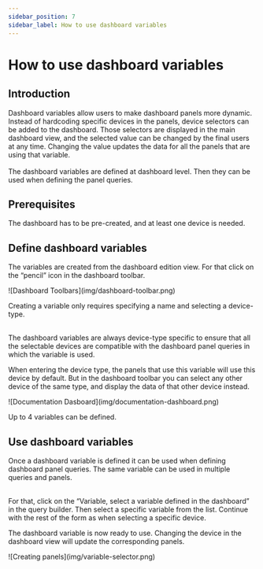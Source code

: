 ```yaml
---
sidebar_position: 7
sidebar_label: How to use dashboard variables
---
```

# How to use dashboard variables

## Introduction

Dashboard variables allow users to make dashboard panels more dynamic. Instead of hardcoding specific devices in the panels, device selectors can be added to the dashboard. Those selectors are displayed in the main dashboard view, and the selected value can be changed by the final users at any time. Changing the value updates the data for all the panels that are using that variable.
<br></br>
The dashboard variables are defined at dashboard level. Then they can be used when defining the panel queries.

## Prerequisites

The dashboard has to be pre-created, and at least one device is needed.

## Define dashboard variables

The variables are created from the dashboard edition view. For that click on the “pencil” icon in the dashboard toolbar.

<div class="tutorial-image-container">
![Dashboard Toolbars](img/dashboard-toolbar.png)
</div>

Creating a variable only requires specifying a name and selecting a device-type.
<br></br>

The dashboard variables are always device-type specific to ensure that all the selectable devices are compatible with the dashboard panel queries in which the variable is used. 

When entering the device type, the panels that use this variable will use this device by default. But in the dashboard toolbar you can select any other device of the same type, and display the data of that other device instead. 

<div class="tutorial-image-container">
![Documentation Dasboard](img/documentation-dashboard.png)
</div>

Up to 4 variables can be defined.

## Use dashboard variables

Once a dashboard variable is defined it can be used when defining dashboard panel queries. The same variable can be used in multiple queries and panels.
<br></br>

For that, click on the “Variable, select a variable defined in the dashboard” in the query builder. Then select a specific variable from the list. Continue with the rest of the form as when selecting a specific device.

The dashboard variable is now ready to use. Changing the device in the dashboard view will update the corresponding panels.

<div class="tutorial-image-container">
    ![Creating panels](img/variable-selector.png)
</div>
‍



